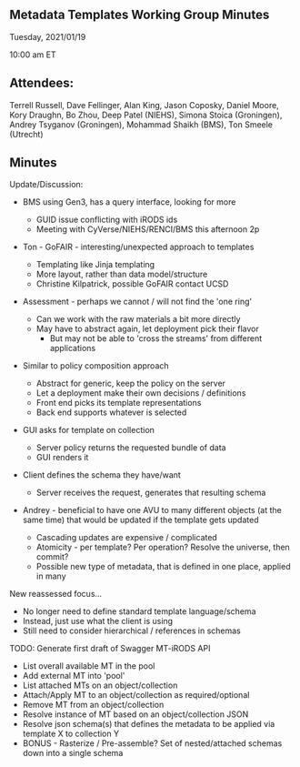 ## Metadata Templates Working Group Minutes

Tuesday, 2021/01/19

10:00 am ET

## Attendees:

Terrell Russell, Dave Fellinger, Alan King, Jason Coposky, Daniel Moore, Kory Draughn, Bo Zhou, Deep Patel (NIEHS), Simona Stoica (Groningen), Andrey Tsyganov (Groningen), Mohammad Shaikh (BMS), Ton Smeele (Utrecht)

## Minutes

Update/Discussion:

  - BMS using Gen3, has a query interface, looking for more
    - GUID issue conflicting with iRODS ids
    - Meeting with CyVerse/NIEHS/RENCI/BMS this afternoon 2p
  - Ton - GoFAIR - interesting/unexpected approach to templates
    - Templating like Jinja templating
    - More layout, rather than data model/structure
    - Christine Kilpatrick, possible GoFAIR contact UCSD
  - Assessment - perhaps we cannot / will not find the 'one ring'
    - Can we work with the raw materials a bit more directly
    - May have to abstract again, let deployment pick their flavor
      - But may not be able to 'cross the streams' from different applications
  - Similar to policy composition approach
    - Abstract for generic, keep the policy on the server
    - Let a deployment make their own decisions / definitions
    - Front end picks its template representations
    - Back end supports whatever is selected


  - GUI asks for template on collection
    - Server policy returns the requested bundle of data
    - GUI renders it

  - Client defines the schema they have/want
    - Server receives the request, generates that resulting schema

  - Andrey - beneficial to have one AVU to many different objects (at the same time) that would be updated if the template gets updated
    - Cascading updates are expensive / complicated
    - Atomicity - per template?  Per operation?  Resolve the universe, then commit?
    - Possible new type of metadata, that is defined in one place, applied in many

New reassessed focus...
  - No longer need to define standard template language/schema
  - Instead, just use what the client is using
  - Still need to consider hierarchical / references in schemas

TODO: Generate first draft of Swagger MT-iRODS API

  - List overall available MT in the pool
  - Add external MT into 'pool'
  - List attached MTs on an object/collection
  - Attach/Apply MT to an object/collection as required/optional
  - Remove MT from an object/collection
  - Resolve instance of MT based on an object/collection JSON
  - Resolve json schema(s) that defines the metadata to be applied via template X to collection Y
  - BONUS - Rasterize / Pre-assemble? Set of nested/attached schemas down into a single schema

